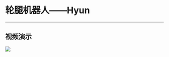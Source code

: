 # 轮腿机器人——Hyun

------
## 视频演示

<a href="https://www.youtube.com/watch?v=f9GJqqUpL2w">
<img src="images/balancer_yt.png">
</a>
